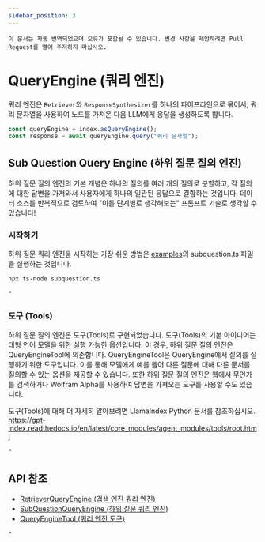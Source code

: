 ```yaml
---
sidebar_position: 3
---
```


`이 문서는 자동 번역되었으며 오류가 포함될 수 있습니다. 변경 사항을 제안하려면 Pull Request를 열어 주저하지 마십시오.`

# QueryEngine (쿼리 엔진)

쿼리 엔진은 `Retriever`와 `ResponseSynthesizer`를 하나의 파이프라인으로 묶어서, 쿼리 문자열을 사용하여 노드를 가져온 다음 LLM에게 응답을 생성하도록 합니다.

```typescript
const queryEngine = index.asQueryEngine();
const response = await queryEngine.query("쿼리 문자열");
```

## Sub Question Query Engine (하위 질문 질의 엔진)

하위 질문 질의 엔진의 기본 개념은 하나의 질의를 여러 개의 질의로 분할하고, 각 질의에 대한 답변을 가져와서 사용자에게 하나의 일관된 응답으로 결합하는 것입니다. 데이터 소스를 반복적으로 검토하여 "이를 단계별로 생각해보는" 프롬프트 기술로 생각할 수 있습니다!

### 시작하기

하위 질문 쿼리 엔진을 시작하는 가장 쉬운 방법은 [examples](https://github.com/run-llama/LlamaIndexTS/blob/main/examples/subquestion.ts)의 subquestion.ts 파일을 실행하는 것입니다.

```bash
npx ts-node subquestion.ts
```

"

### 도구 (Tools)

하위 질문 질의 엔진은 도구(Tools)로 구현되었습니다. 도구(Tools)의 기본 아이디어는 대형 언어 모델을 위한 실행 가능한 옵션입니다. 이 경우, 하위 질문 질의 엔진은 QueryEngineTool에 의존합니다. QueryEngineTool은 QueryEngine에서 질의를 실행하기 위한 도구입니다. 이를 통해 모델에게 예를 들어 다른 질문에 대해 다른 문서를 질의할 수 있는 옵션을 제공할 수 있습니다. 또한 하위 질문 질의 엔진은 웹에서 무언가를 검색하거나 Wolfram Alpha를 사용하여 답변을 가져오는 도구를 사용할 수도 있습니다.

도구(Tools)에 대해 더 자세히 알아보려면 LlamaIndex Python 문서를 참조하십시오. https://gpt-index.readthedocs.io/en/latest/core_modules/agent_modules/tools/root.html

"

## API 참조

- [RetrieverQueryEngine (검색 엔진 쿼리 엔진)](../../api/classes/RetrieverQueryEngine.md)
- [SubQuestionQueryEngine (하위 질문 쿼리 엔진)](../../api/classes/SubQuestionQueryEngine.md)
- [QueryEngineTool (쿼리 엔진 도구)](../../api/interfaces/QueryEngineTool.md)

"
